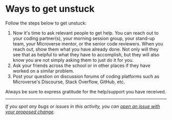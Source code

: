 # Ways to get unstuck

Follow the steps below to get unstuck:

1. Now it's time to ask relevant people to get help. You can reach out to your coding partner(s), your morning session group, your stand-up team, your Microverse mentor, or the senior code reviewers. When you reach out, show them what you have already done. Not only will they see that as helpful to what they have to accomplish, but they will also know you are not simply asking them to just do it for you.
2. Ask your friends across the school or in other places if they have worked on a similar problem. 
3. Post your question on discussion forums of coding platforms such as Microverse's Discourse, Stack Overflow, GitHub, etc.  

Always be sure to express gratitude for the help/support you have received.


------

_If you spot any bugs or issues in this activity, you can [open an issue with your proposed change](https://github.com/microverseinc/curriculum-transversal-skills/blob/main/git-github/articles/open_issue.md)._
